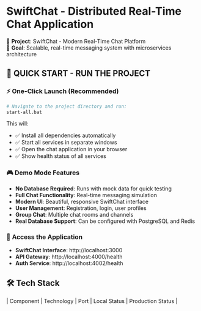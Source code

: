 # SwiftChat - Distributed Real-Time Chat Application

🔧 **Project**: SwiftChat - Modern Real-Time Chat Platform  
🎯 **Goal**: Scalable, real-time messaging system with microservices architecture

## 🚀 **QUICK START - RUN THE PROJECT**

### ⚡ **One-Click Launch** (Recommended)
```bash
# Navigate to the project directory and run:
start-all.bat
```
This will:
- ✅ Install all dependencies automatically
- ✅ Start all services in separate windows  
- ✅ Open the chat application in your browser
- ✅ Show health status of all services

### 🎮 **Demo Mode Features**
- **No Database Required**: Runs with mock data for quick testing
- **Full Chat Functionality**: Real-time messaging simulation
- **Modern UI**: Beautiful, responsive SwiftChat interface
- **User Management**: Registration, login, user profiles
- **Group Chat**: Multiple chat rooms and channels
- **Real Database Support**: Can be configured with PostgreSQL and Redis

### 📱 **Access the Application**
- **SwiftChat Interface**: http://localhost:3000
- **API Gateway**: http://localhost:4000/health
- **Auth Service**: http://localhost:4002/health

## 🛠️ Tech Stack

| Component | Technology | Port | Local Status | Production Status |
